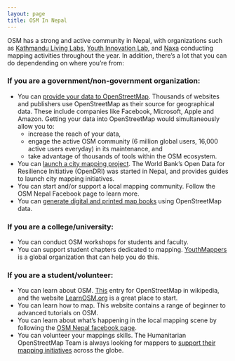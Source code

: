 ```yaml
---
layout: page
title: OSM In Nepal
---
```


OSM has a strong and active community in Nepal, with organizations such as [Kathmandu Living Labs](https://www.kathmandulivinglabs.org), [Youth Innovation Lab](https://youthinnovationlab.org/), and [Naxa](https://naxa.com.np/home/) conducting mapping activities throughout the year. In addition, there’s a lot that you can do dependending on where you’re from:

### If you are a government/non-government organization:
- You can [provide your data to OpenStreetMap](https://blog.openstreetmap.org/wp-content/uploads/2020/07/Providing-data-to-OpenStreetMap.pdf). Thousands of websites and publishers use OpenStreetMap as their source for geographical data. These include companies like Facebook, Microsoft, Apple and Amazon. Getting your data into OpenStreetMap would simultaneously allow you to:
    - increase the reach of your data, 
    - engage the active OSM  community (6 million global users, 16,000 active users everyday) in its maintenance, and 
    - take advantage of thousands of tools within the OSM ecosystem.
- You can [launch a city mapping project](https://vizzuality.github.io/community-mapping-es/#1-2-rationale-for-the-open-cities-project). The World Bank’s Open Data for Resilience Initiative (OpenDRI) was started in Nepal, and provides guides to launch city mapping initiatives.
- You can start and/or support a local mapping community. Follow the OSM Nepal Facebook page to learn more. 
- You can [generate digital and printed map books](http://blog.kathmandulivinglabs.org/the-map-book-pokhara-metropolitan-city-in-maps-launched/) using OpenStreetMap data.

### If you are a college/university:
- You can conduct OSM workshops for students and faculty. 
- You can support student chapters dedicated to mapping. [YouthMappers](https://www.youthmappers.org/) is a global organization that can help you do this.

### If you are a student/volunteer:
- You can learn about OSM. [This](https://en.wikipedia.org/wiki/OpenStreetMap) entry for OpenStreetMap in wikipedia, and the website [LearnOSM.org](https://learnosm.org) is a great place to start.
- You can learn how to map. This website contains a range of beginner to advanced tutorials on OSM.
- You can learn about what’s happening in the local mapping scene by following the [OSM Nepal facebook page](https://m.facebook.com/groups/mapkathmandu/).
- You can volunteer your mappings skills. The Humanitarian OpenStreetMap Team is always looking for mappers to [support their mapping initiatives](https://tasks.hotosm.org/) across the globe.

